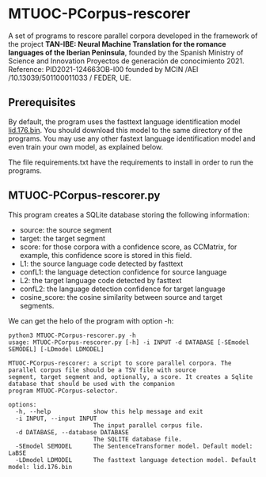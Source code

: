 # MTUOC-PCorpus-rescorer
A set of programs to rescore parallel corpora developed in the framework of the project **TAN-IBE: Neural Machine Translation for the romance languages of the Iberian Peninsula**, founded by the Spanish Ministry of Science and Innovation Proyectos de generación de conocimiento 2021. Reference: PID2021-124663OB-I00 founded by MCIN /AEI /10.13039/501100011033 / FEDER, UE.

## Prerequisites

By default, the program uses the fasttext language identification model [lid.176.bin](https://dl.fbaipublicfiles.com/fasttext/supervised-models/lid.176.bin). You should download this model to the same directory of the programs. You may use any other fastext language identification model and even train your own model, as explained below.

The file requirements.txt have the requirements to install in order to run the programs.

## MTUOC-PCorpus-rescorer.py

This program creates a SQLite database storing the following information:

* source: the source segment
* target: the target segment
* score: for those corpora with a confidence score, as CCMatrix, for example, this confidence score is stored in this field.
* L1: the source language code detected by fasttext
* confL1: the language detection confidence for source language
* L2: the target language code detected by fasttext
* confL2: the language detection confidence for target language
* cosine_score: the cosine similarity between source and target segments.

We can get the helo of the program with option -h:

```
python3 MTUOC-PCorpus-rescorer.py -h
usage: MTUOC-PCorpus-rescorer.py [-h] -i INPUT -d DATABASE [-SEmodel SEMODEL] [-LDmodel LDMODEL]

MTUOC-PCorpus-rescorer: a script to score parallel corpora. The parallel corpus file should be a TSV file with source
segment, target segment and, optionally, a score. It creates a Sqlite database that should be used with the companion
program MTUOC-PCorpus-selector.

options:
  -h, --help            show this help message and exit
  -i INPUT, --input INPUT
                        The input parallel corpus file.
  -d DATABASE, --database DATABASE
                        The SQLITE database file.
  -SEmodel SEMODEL      The SentenceTransformer model. Default model: LaBSE
  -LDmodel LDMODEL      The fasttext language detection model. Default model: lid.176.bin
```


